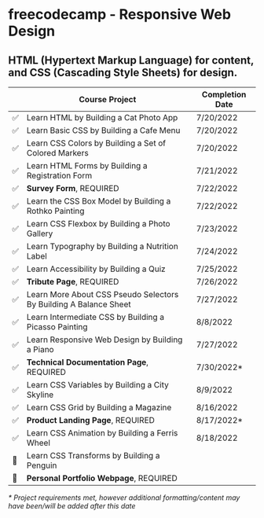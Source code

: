 # **freecodecamp - Responsive Web Design**
## HTML (Hypertext Markup Language) for content, and CSS (Cascading Style Sheets) for design.

| | Course Project | Completion Date|
| --- | --- | --- |
| :white_check_mark: | Learn HTML by Building a Cat Photo App | 7/20/2022 |
| :white_check_mark: | Learn Basic CSS by Building a Cafe Menu |  7/20/2022 |
| :white_check_mark: | Learn CSS Colors by Building a Set of Colored Markers |  7/20/2022 |
| :white_check_mark: | Learn HTML Forms by Building a Registration Form |  7/21/2022 |
| :white_check_mark: | **Survey Form**, REQUIRED| 7/22/2022 |
| :white_check_mark: | Learn the CSS Box Model by Building a Rothko Painting |  7/22/2022 |
| :white_check_mark: | Learn CSS Flexbox by Building a Photo Gallery |  7/23/2022 |
| :white_check_mark: | Learn Typography by Building a Nutrition Label |  7/24/2022 |
| :white_check_mark: | Learn Accessibility by Building a Quiz |  7/25/2022 |
| :white_check_mark: | **Tribute Page**, REQUIRED | 7/26/2022 |
| :white_check_mark: | Learn More About CSS Pseudo Selectors By Building A Balance Sheet | 7/27/2022
| :white_check_mark: | Learn Intermediate CSS by Building a Picasso Painting | 8/8/2022
| :white_check_mark: | Learn Responsive Web Design by Building a Piano | 7/27/2022
| :white_check_mark: | **Technical Documentation Page**, REQUIRED |  7/30/2022*
| :white_check_mark: | Learn CSS Variables by Building a City Skyline | 8/9/2022
| :white_check_mark: | Learn CSS Grid by Building a Magazine | 8/16/2022
| :white_check_mark: | **Product Landing Page**, REQUIRED | 8/17/2022*
| :white_check_mark: | Learn CSS Animation by Building a Ferris Wheel | 8/18/2022
| :black_square_button: | Learn CSS Transforms by Building a Penguin | 
| :black_square_button: | **Personal Portfolio Webpage**, REQUIRED | 

_* Project requirements met, however additional formatting/content may have been/will be added after this date_
